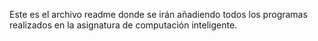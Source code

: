 Este es el archivo readme donde se irán añadiendo todos los programas realizados en la asignatura de computación inteligente.
